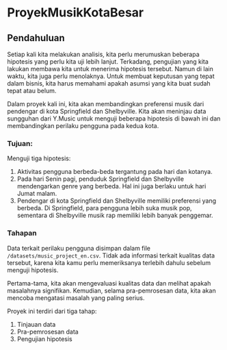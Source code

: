 # ProyekMusikKotaBesar
## Pendahuluan <a id='intro'></a>
Setiap kali kita melakukan analisis, kita perlu merumuskan beberapa hipotesis yang perlu kita uji lebih lanjut. Terkadang, pengujian yang kita lakukan membawa kita untuk menerima hipotesis tersebut. Namun di lain waktu, kita juga perlu menolaknya. Untuk membuat keputusan yang tepat dalam bisnis, kita harus memahami apakah asumsi yang kita buat sudah tepat atau belum.

Dalam proyek kali ini, kita akan membandingkan preferensi musik dari pendengar di kota Springfield dan Shelbyville. Kita akan meninjau data sungguhan dari Y.Music untuk menguji beberapa hipotesis di bawah ini dan membandingkan perilaku pengguna pada kedua kota.

### Tujuan: 
Menguji tiga hipotesis:
1. Aktivitas pengguna berbeda-beda tergantung pada hari dan kotanya.
2. Pada hari Senin pagi, penduduk Springfield dan Shelbyville mendengarkan genre yang berbeda. Hal ini juga berlaku untuk hari Jumat malam.
3. Pendengar di kota Springfield dan Shelbyville memiliki preferensi yang berbeda. Di Springfield, para pengguna lebih suka musik pop, sementara di Shelbyville musik rap memiliki lebih banyak penggemar.

### Tahapan
Data terkait perilaku pengguna disimpan dalam file `/datasets/music_project_en.csv`. Tidak ada informasi terkait kualitas data tersebut, karena kita kamu perlu memeriksanya terlebih dahulu sebelum menguji hipotesis.

Pertama-tama, kita akan mengevaluasi kualitas data dan melihat apakah masalahnya signifikan. Kemudian, selama pra-pemrosesan data, kita akan mencoba mengatasi masalah yang paling serius.
 
Proyek ini terdiri dari tiga tahap:
 1. Tinjauan data
 2. Pra-pemrosesan data
 3. Pengujian hipotesis

 

